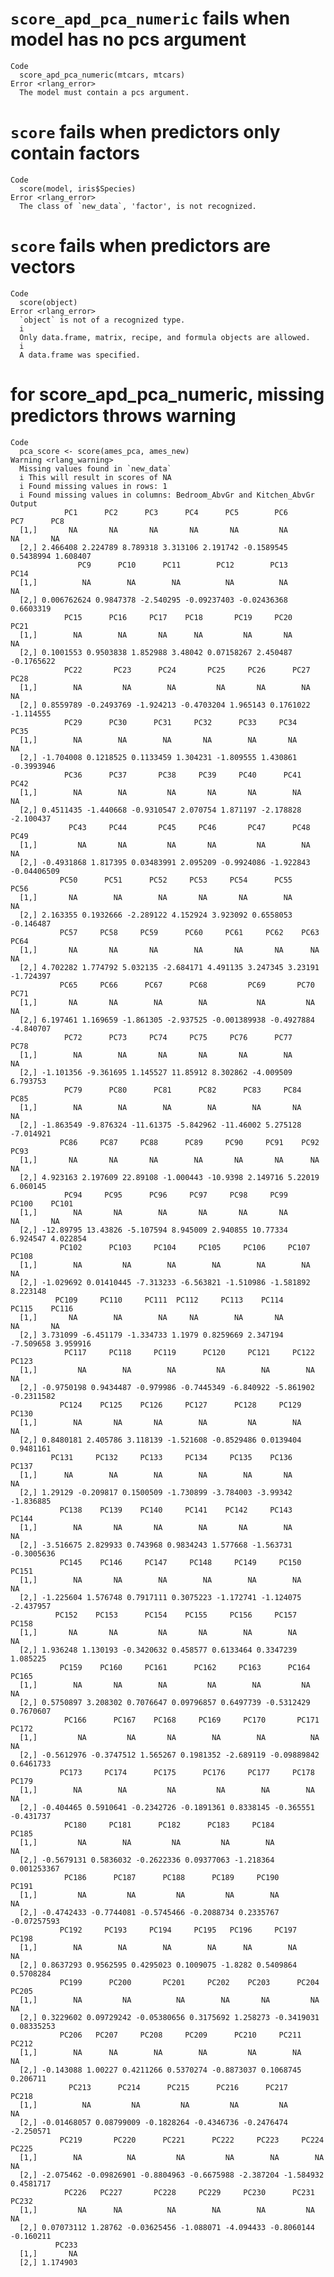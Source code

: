 # `score_apd_pca_numeric` fails when model has no pcs argument

    Code
      score_apd_pca_numeric(mtcars, mtcars)
    Error <rlang_error>
      The model must contain a pcs argument.

# `score` fails when predictors only contain factors

    Code
      score(model, iris$Species)
    Error <rlang_error>
      The class of `new_data`, 'factor', is not recognized.

# `score` fails when predictors are vectors

    Code
      score(object)
    Error <rlang_error>
      `object` is not of a recognized type.
      i
      Only data.frame, matrix, recipe, and formula objects are allowed.
      i
      A data.frame was specified.

# for score_apd_pca_numeric, missing predictors throws warning

    Code
      pca_score <- score(ames_pca, ames_new)
    Warning <rlang_warning>
      Missing values found in `new_data`
      i This will result in scores of NA
      i Found missing values in rows: 1
      i Found missing values in columns: Bedroom_AbvGr and Kitchen_AbvGr
    Output
                PC1      PC2      PC3      PC4      PC5        PC6       PC7      PC8
      [1,]       NA       NA       NA       NA       NA         NA        NA       NA
      [2,] 2.466408 2.224789 8.789318 3.313106 2.191742 -0.1589545 0.5438994 1.608407
                   PC9      PC10      PC11        PC12        PC13      PC14
      [1,]          NA        NA        NA          NA          NA        NA
      [2,] 0.006762624 0.9847378 -2.540295 -0.09237403 -0.02436368 0.6603319
                PC15      PC16     PC17    PC18       PC19     PC20       PC21
      [1,]        NA        NA       NA      NA         NA       NA         NA
      [2,] 0.1001553 0.9503838 1.852988 3.48042 0.07158267 2.450487 -0.1765622
                PC22       PC23      PC24       PC25     PC26      PC27      PC28
      [1,]        NA         NA        NA         NA       NA        NA        NA
      [2,] 0.8559789 -0.2493769 -1.924213 -0.4703204 1.965143 0.1761022 -1.114555
                PC29      PC30      PC31     PC32      PC33     PC34       PC35
      [1,]        NA        NA        NA       NA        NA       NA         NA
      [2,] -1.704008 0.1218525 0.1133459 1.304231 -1.809555 1.430861 -0.3993946
                PC36      PC37       PC38     PC39     PC40      PC41      PC42
      [1,]        NA        NA         NA       NA       NA        NA        NA
      [2,] 0.4511435 -1.440668 -0.9310547 2.070754 1.871197 -2.178828 -2.100437
                 PC43     PC44       PC45     PC46       PC47      PC48        PC49
      [1,]         NA       NA         NA       NA         NA        NA          NA
      [2,] -0.4931868 1.817395 0.03483991 2.095209 -0.9924086 -1.922843 -0.04406509
               PC50      PC51      PC52     PC53     PC54      PC55      PC56
      [1,]       NA        NA        NA       NA       NA        NA        NA
      [2,] 2.163355 0.1932666 -2.289122 4.152924 3.923092 0.6558053 -0.146487
               PC57     PC58     PC59      PC60     PC61     PC62    PC63      PC64
      [1,]       NA       NA       NA        NA       NA       NA      NA        NA
      [2,] 4.702282 1.774792 5.032135 -2.684171 4.491135 3.247345 3.23191 -1.724397
               PC65     PC66      PC67      PC68         PC69       PC70      PC71
      [1,]       NA       NA        NA        NA           NA         NA        NA
      [2,] 6.197461 1.169659 -1.861305 -2.937525 -0.001389938 -0.4927884 -4.840707
                PC72      PC73     PC74     PC75     PC76      PC77     PC78
      [1,]        NA        NA       NA       NA       NA        NA       NA
      [2,] -1.101356 -9.361695 1.145527 11.85912 8.302862 -4.009509 6.793753
                PC79      PC80      PC81      PC82      PC83     PC84      PC85
      [1,]        NA        NA        NA        NA        NA       NA        NA
      [2,] -1.863549 -9.876324 -11.61375 -5.842962 -11.46002 5.275128 -7.014921
               PC86     PC87     PC88      PC89     PC90     PC91    PC92     PC93
      [1,]       NA       NA       NA        NA       NA       NA      NA       NA
      [2,] 4.923163 2.197609 22.89108 -1.000443 -10.9398 2.149716 5.22019 6.060145
                PC94     PC95      PC96     PC97     PC98     PC99    PC100    PC101
      [1,]        NA       NA        NA       NA       NA       NA       NA       NA
      [2,] -12.89795 13.43826 -5.107594 8.945009 2.940855 10.77334 6.924547 4.022854
               PC102      PC103     PC104     PC105     PC106     PC107    PC108
      [1,]        NA         NA        NA        NA        NA        NA       NA
      [2,] -1.029692 0.01410445 -7.313233 -6.563821 -1.510986 -1.581892 8.223148
              PC109     PC110     PC111  PC112     PC113    PC114     PC115    PC116
      [1,]       NA        NA        NA     NA        NA       NA        NA       NA
      [2,] 3.731099 -6.451179 -1.334733 1.1979 0.8259669 2.347194 -7.509658 3.959916
                PC117     PC118     PC119      PC120     PC121     PC122      PC123
      [1,]         NA        NA        NA         NA        NA        NA         NA
      [2,] -0.9750198 0.9434487 -0.979986 -0.7445349 -6.840922 -5.861902 -0.2311582
               PC124    PC125    PC126     PC127      PC128     PC129     PC130
      [1,]        NA       NA       NA        NA         NA        NA        NA
      [2,] 0.8480181 2.405786 3.118139 -1.521608 -0.8529486 0.0139404 0.9481161
             PC131     PC132     PC133     PC134     PC135    PC136     PC137
      [1,]      NA        NA        NA        NA        NA       NA        NA
      [2,] 1.29129 -0.209817 0.1500509 -1.730899 -3.784003 -3.99342 -1.836885
               PC138    PC139    PC140     PC141    PC142     PC143      PC144
      [1,]        NA       NA       NA        NA       NA        NA         NA
      [2,] -3.516675 2.829933 0.743968 0.9834243 1.577668 -1.563731 -0.3005636
               PC145    PC146     PC147     PC148     PC149     PC150     PC151
      [1,]        NA       NA        NA        NA        NA        NA        NA
      [2,] -1.225604 1.576748 0.7917111 0.3075223 -1.172741 -1.124075 -2.437957
              PC152    PC153      PC154    PC155     PC156     PC157    PC158
      [1,]       NA       NA         NA       NA        NA        NA       NA
      [2,] 1.936248 1.130193 -0.3420632 0.458577 0.6133464 0.3347239 1.085225
               PC159    PC160     PC161      PC162     PC163      PC164     PC165
      [1,]        NA       NA        NA         NA        NA         NA        NA
      [2,] 0.5750897 3.208302 0.7076647 0.09796857 0.6497739 -0.5312429 0.7670607
                PC166      PC167    PC168     PC169     PC170       PC171     PC172
      [1,]         NA         NA       NA        NA        NA          NA        NA
      [2,] -0.5612976 -0.3747512 1.565267 0.1981352 -2.689119 -0.09889842 0.6461733
               PC173     PC174      PC175      PC176     PC177     PC178     PC179
      [1,]        NA        NA         NA         NA        NA        NA        NA
      [2,] -0.404465 0.5910641 -0.2342726 -0.1891361 0.8338145 -0.365551 -0.431737
                PC180     PC181      PC182      PC183     PC184       PC185
      [1,]         NA        NA         NA         NA        NA          NA
      [2,] -0.5679131 0.5836032 -0.2622336 0.09377063 -1.218364 0.001253367
                PC186      PC187      PC188      PC189     PC190       PC191
      [1,]         NA         NA         NA         NA        NA          NA
      [2,] -0.4742433 -0.7744081 -0.5745466 -0.2088734 0.2335767 -0.07257593
               PC192     PC193     PC194     PC195   PC196     PC197     PC198
      [1,]        NA        NA        NA        NA      NA        NA        NA
      [2,] 0.8637293 0.9562595 0.4295023 0.1009075 -1.8282 0.5409864 0.5708284
               PC199      PC200       PC201     PC202    PC203      PC204      PC205
      [1,]        NA         NA          NA        NA       NA         NA         NA
      [2,] 0.3229602 0.09729242 -0.05380656 0.3175692 1.258273 -0.3419031 0.08335253
               PC206   PC207     PC208     PC209      PC210     PC211    PC212
      [1,]        NA      NA        NA        NA         NA        NA       NA
      [2,] -0.143088 1.00227 0.4211266 0.5370274 -0.8873037 0.1068745 0.206711
                 PC213      PC214      PC215      PC216      PC217     PC218
      [1,]          NA         NA         NA         NA         NA        NA
      [2,] -0.01468057 0.08799009 -0.1828264 -0.4346736 -0.2476474 -2.250571
               PC219       PC220      PC221      PC222     PC223     PC224     PC225
      [1,]        NA          NA         NA         NA        NA        NA        NA
      [2,] -2.075462 -0.09826901 -0.8804963 -0.6675988 -2.387204 -1.584932 0.4581717
                PC226   PC227       PC228     PC229     PC230      PC231     PC232
      [1,]         NA      NA          NA        NA        NA         NA        NA
      [2,] 0.07073112 1.28762 -0.03625456 -1.088071 -4.094433 -0.8060144 -0.160211
              PC233
      [1,]       NA
      [2,] 1.174903

